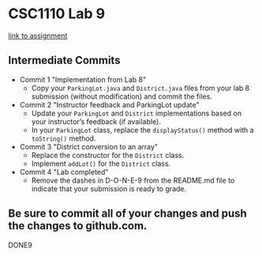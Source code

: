 # CSC1110 Lab 9

[link to assignment](https://csse.msoe.us/csc1110/lab9)

## Intermediate Commits
- Commit 1 "Implementation from Lab 8"
    - Copy your `ParkingLot.java` and `District.java` files from your lab 8 submission (without
      modification) and commit the files.
- Commit 2 "Instructor feedback and ParkingLot update"
    - Update your `ParkingLot` and `District` implementations based on your instructor’s feedback (if available).
    - In your `ParkingLot` class, replace the `displayStatus()` method with a `toString()` method.
- Commit 3 "District conversion to an array"
    - Replace the constructor for the `District` class.
    - Implement `addLot()` for the `District` class.
- Commit 4 "Lab completed"
    - Remove the dashes in D-O-N-E-9 from the README.md file to indicate that your submission is ready to grade.

## Be sure to commit all of your changes and push the changes to github.com.

DONE9